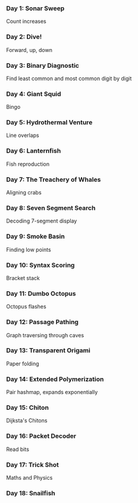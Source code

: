 ### Day 1: Sonar Sweep
Count increases
### Day 2: Dive!
Forward, up, down
### Day 3: Binary Diagnostic
Find least common and most common digit by digit
### Day 4: Giant Squid
Bingo
### Day 5: Hydrothermal Venture
Line overlaps
### Day 6: Lanternfish
Fish reproduction
### Day 7: The Treachery of Whales
Aligning crabs
### Day 8: Seven Segment Search
Decoding 7-segment display
### Day 9: Smoke Basin
Finding low points
### Day 10: Syntax Scoring
Bracket stack
### Day 11: Dumbo Octopus
Octopus flashes
### Day 12: Passage Pathing
Graph traversing through caves
### Day 13: Transparent Origami
Paper folding
### Day 14: Extended Polymerization
Pair hashmap, expands exponentially
### Day 15: Chiton
Dijksta's Chitons
### Day 16: Packet Decoder
Read bits
### Day 17: Trick Shot
Maths and Physics
### Day 18: Snailfish
